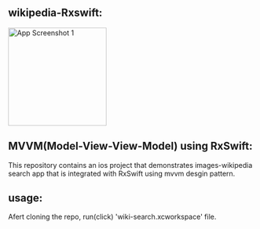 ## wikipedia-Rxswift:
<img src="./img/Screen-Recording-2021-08-01-at-2.gif" width="200" alt="App Screenshot 1">

## MVVM(Model-View-View-Model) using RxSwift:
This repository contains an ios project that demonstrates images-wikipedia search app that is integrated with RxSwift using mvvm desgin pattern.

## usage: 
Afert cloning the repo, run(click) 'wiki-search.xcworkspace' file.

